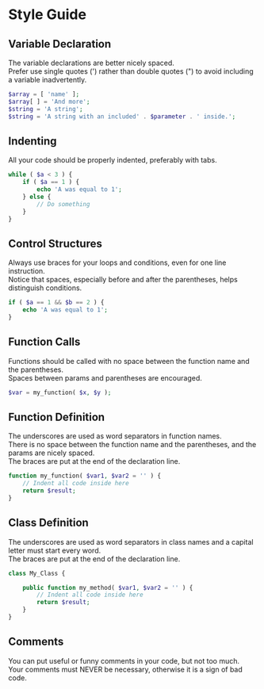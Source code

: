 Style Guide
======



Variable Declaration
---------
The variable declarations are better nicely spaced.  
Prefer use single quotes (') rather than double quotes (") to avoid including a variable inadvertently.

```php
$array = [ 'name' ];
$array[ ] = 'And more';
$string = 'A string';
$string = 'A string with an included' . $parameter . ' inside.';
```



Indenting
---------
All your code should be properly indented, preferably with tabs.

```php
while ( $a < 3 ) {
	if ( $a == 1 ) {
		echo 'A was equal to 1';
	} else {
		// Do something
	}
}
```



Control Structures
---------
Always use braces for your loops and conditions, even for one line instruction.  
Notice that spaces, especially before and after the parentheses, helps distinguish conditions.

```php
if ( $a == 1 && $b == 2 ) {
	echo 'A was equal to 1';
}
```



Function Calls
---------
Functions should be called with no space between the function name and the parentheses.  
Spaces between params and parentheses are encouraged.

```php
$var = my_function( $x, $y );
```



Function Definition
---------
The underscores are used as word separators in function names.  
There is no space between the function name and the parentheses, and the params are nicely spaced.  
The braces are put at the end of the declaration line.

```php
function my_function( $var1, $var2 = '' ) {
	// Indent all code inside here
	return $result;
}
```



Class Definition
---------
The underscores are used as word separators in class names and a capital letter must start every word.  
The braces are put at the end of the declaration line.

```php
class My_Class {

	public function my_method( $var1, $var2 = '' ) {
		// Indent all code inside here
		return $result;
	}
}
```



Comments
---------
You can put useful or funny comments in your code, but not too much.  
Your comments must NEVER be necessary, otherwise it is a sign of bad code.